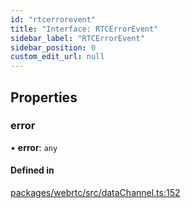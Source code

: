 ```yaml
---
id: "rtcerrorevent"
title: "Interface: RTCErrorEvent"
sidebar_label: "RTCErrorEvent"
sidebar_position: 0
custom_edit_url: null
---
```


## Properties

### error

• **error**: `any`

#### Defined in

[packages/webrtc/src/dataChannel.ts:152](https://github.com/shinyoshiaki/werift-webrtc/blob/8a77e73/packages/webrtc/src/dataChannel.ts#L152)

